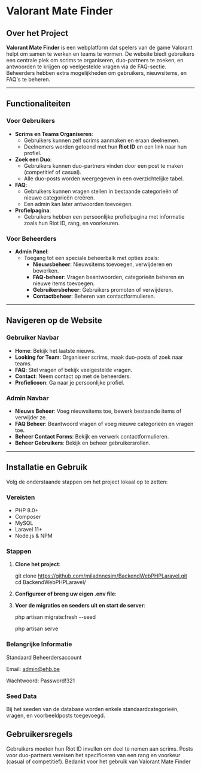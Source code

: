 # Valorant Mate Finder

## Over het Project

**Valorant Mate Finder** is een webplatform dat spelers van de game Valorant helpt om samen te werken en teams te vormen. De website biedt gebruikers een centrale plek om scrims te organiseren, duo-partners te zoeken, en antwoorden te krijgen op veelgestelde vragen via de FAQ-sectie. Beheerders hebben extra mogelijkheden om gebruikers, nieuwsitems, en FAQ's te beheren.

---

## Functionaliteiten

### Voor Gebruikers

-   **Scrims en Teams Organiseren**:
    -   Gebruikers kunnen zelf scrims aanmaken en eraan deelnemen.
    -   Deelnemers worden getoond met hun **Riot ID** en een link naar hun profiel.
-   **Zoek een Duo**:
    -   Gebruikers kunnen duo-partners vinden door een post te maken (competitief of casual).
    -   Alle duo-posts worden weergegeven in een overzichtelijke tabel.
-   **FAQ**:
    -   Gebruikers kunnen vragen stellen in bestaande categorieën of nieuwe categorieën creëren.
    -   Een admin kan later antwoorden toevoegen.
-   **Profielpagina**:
    -   Gebruikers hebben een persoonlijke profielpagina met informatie zoals hun Riot ID, rang, en voorkeuren.

### Voor Beheerders

-   **Admin Panel**:
    -   Toegang tot een speciale beheerbalk met opties zoals:
        -   **Nieuwsbeheer**: Nieuwsitems toevoegen, verwijderen en bewerken.
        -   **FAQ-beheer**: Vragen beantwoorden, categorieën beheren en nieuwe items toevoegen.
        -   **Gebruikersbeheer**: Gebruikers promoten of verwijderen.
        -   **Contactbeheer**: Beheren van contactformulieren.

---

## Navigeren op de Website

### Gebruiker Navbar

-   **Home**: Bekijk het laatste nieuws.
-   **Looking for Team**: Organiseer scrims, maak duo-posts of zoek naar teams.
-   **FAQ**: Stel vragen of bekijk veelgestelde vragen.
-   **Contact**: Neem contact op met de beheerders.
-   **Profielicoon**: Ga naar je persoonlijke profiel.

### Admin Navbar

-   **Nieuws Beheer**: Voeg nieuwsitems toe, bewerk bestaande items of verwijder ze.
-   **FAQ Beheer**: Beantwoord vragen of voeg nieuwe categorieën en vragen toe.
-   **Beheer Contact Forms**: Bekijk en verwerk contactformulieren.
-   **Beheer Gebruikers**: Bekijk en beheer gebruikersrollen.

---

## Installatie en Gebruik

Volg de onderstaande stappen om het project lokaal op te zetten:

### Vereisten

-   PHP 8.0+
-   Composer
-   MySQL
-   Laravel 11+
-   Node.js & NPM

### Stappen

1. **Clone het project**:

    git clone https://github.com/miladnnesim/BackendWebPHPLaravel.git
    cd BackendWebPHPLaravel/

2. **Configureer of breng uw eigen .env file**:

3. **Voer de migraties en seeders uit en start de server**:

    php artisan migrate:fresh --seed

    php artisan serve

### Belangrijke Informatie

Standaard Beheerdersaccount

Email: admin@ehb.be

Wachtwoord: Password!321

### Seed Data

Bij het seeden van de database worden enkele standaardcategorieën, vragen, en voorbeeldposts toegevoegd.

## Gebruikersregels

Gebruikers moeten hun Riot ID invullen om deel te nemen aan scrims.
Posts voor duo-partners vereisen het specificeren van een rang en voorkeur (casual of competitief).
Bedankt voor het gebruik van Valorant Mate Finder
